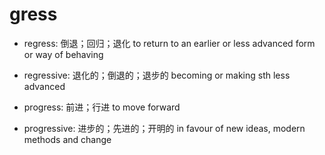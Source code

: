 # gress

- regress: 倒退；回归；退化 to return to an earlier or less advanced form or way of behaving
- regressive: 退化的；倒退的；退步的 becoming or making sth less advanced


- progress: 前进；行进 to move forward
- progressive: 进步的；先进的；开明的 in favour of new ideas, modern methods and change
